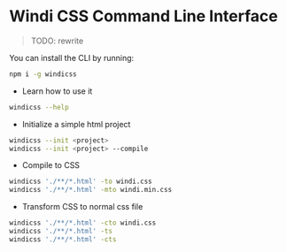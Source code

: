 # Windi CSS Command Line Interface

> TODO: rewrite

You can install the CLI by running:

```bash
npm i -g windicss
```

- Learn how to use it
```bash
windicss --help
```
- Initialize a simple html project
```bash
windicss --init <project>
windicss --init <project> --compile
```
- Compile to CSS
```bash
windicss './**/*.html' -to windi.css
windicss './**/*.html' -mto windi.min.css
```
- Transform CSS to normal css file
```bash
windicss './**/*.html' -cto windi.css
windicss './**/*.html' -ts
windicss './**/*.html' -cts
```
